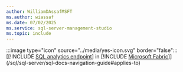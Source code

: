 ```yaml
---
author: WilliamDAssafMSFT
ms.author: wiassaf
ms.date: 07/02/2025
ms.service: sql-server-management-studio
ms.topic: include
---
```

:::image type="icon" source="../media/yes-icon.svg" border="false"::: [[!INCLUDE [SQL analytics endpoint](../fabric-se.md)] in [!INCLUDE [Microsoft Fabric](../fabric.md)]](/sql/sql-server/sql-docs-navigation-guide#applies-to)
